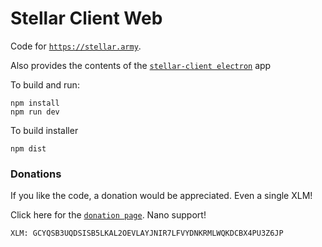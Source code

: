 # Stellar Client Web

Code for [`https://stellar.army`](https://stellar.army).

Also provides the contents of the [`stellar-client electron`](https://github.com/StellarKit/stellar-client) app

To build and run:

    npm install
    npm run dev

To build installer

    npm dist

### Donations

If you like the code, a donation would be appreciated. Even a single XLM!

Click here for the [`donation page`](https://stellarkit.io/#/donate). Nano support!

    XLM: GCYQSB3UQDSISB5LKAL2OEVLAYJNIR7LFVYDNKRMLWQKDCBX4PU3Z6JP
